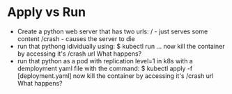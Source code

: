 # Apply vs Run

* Create a python web server that has two urls:
    / - just serves some content
    /crash - causes the server to die
* run that pythong idividually using:
    $ kubectl run ...
    now kill the container by accessing it's /crash url
    What happens?
* run that python as a pod with replication level=1 in k8s with a demployment yaml
    file with the command:
    $ kubectl apply -f [deployment.yaml]
    now kill the container by accessing it's /crash url
    What happens?
